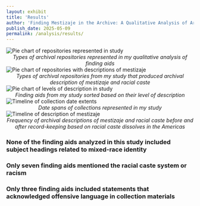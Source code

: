 ```yaml
---
layout: exhibit
title: 'Results'
author: 'Finding Mestizaje in the Archive: A Qualitative Analysis of Archival Description of Mixed-Race Subjects'
publish_date: 2025-05-09
permalink: /analysis/results/
---
```


<img src="https://katelynautumn28.github.io/findingmestizaje/img/total-repositories.png" class="center" alt="Pie chart of repositories represented in study">
<div style="text-align:center">
<em>Types of archival repositories represented in my qualitative analysis of finding aids</em>
</div>

<img src="https://katelynautumn28.github.io/findingmestizaje/img/mestizaje-repositories.png" class="center" alt="Pie chart of repositories with descriptions of mestizaje">
<div style="text-align:center">
<em>Types of archival repositories from my study that produced archival description of mestizaje and racial caste</em>
</div>

<img src="https://katelynautumn28.github.io/findingmestizaje/img/description-levels.png" class="center" alt="Pie chart of levels of description in study">
<div style="text-align:center">
<em>Finding aids from my study sorted based on their level of description</em>
</div>

<img src="https://katelynautumn28.github.io/findingmestizaje/img/independence-timeline.png" class="center" alt="Timeline of collection date extents">
<div style="text-align:center">
<em>Date spans of collections represented in my study</em>
</div>

<img src="https://katelynautumn28.github.io/findingmestizaje/img/mestizaje-timeline.png" class="center" alt="Timeline of description of mestizaje">
<div style="text-align:center">
<em>Frequency of archival descriptions of mestizaje and racial caste before and after record-keeping based on racial caste dissolves in the Americas</em>
</div>


### None of the finding aids analyzed in this study included subject headings related to mixed-race identity

### Only seven finding aids mentioned the racial caste system or racism 

### Only three finding aids included statements that acknowledged offensive language in collection materials

